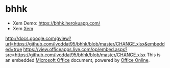 # bhhk
- Xem Demo: https://bhhk.herokuapp.com/
- Xem [Xem](https://view.officeapps.live.com/op/embed.aspx?src=https://github.com/lvoddat95/bhhk/blob/master/CHANGE.xlsx)

http://docs.google.com/gview?url=https://github.com/lvoddat95/bhhk/blob/master/CHANGE.xlsx&embedded=true
https://view.officeapps.live.com/op/embed.aspx?src=https://github.com/lvoddat95/bhhk/blob/master/CHANGE.xlsx 
This is an embedded <a target='_blank' href='http://office.com'>Microsoft Office</a> document, powered by <a target='_blank' href='http://office.com/webapps'>Office Online</a>.</iframe>
